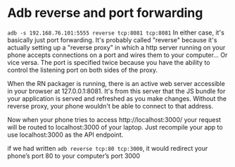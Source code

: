 
# Adb reverse and port forwarding
`adb -s 192.168.76.101:5555 reverse tcp:8081 tcp:8081`
In either case, it's basically just port forwarding. It's probably called "reverse" because it's actually setting up a "reverse proxy" in which a http server running on your phone accepts connections on a port and wires them to your computer... Or vice versa. The port is specified twice because you have the ability to control the listening port on both sides of the proxy.

When the RN packager is running, there is an active web server accessible in your browser at 127.0.0.1:8081. It's from this server that the JS bundle for your application is served and refreshed as you make changes. Without the reverse proxy, your phone wouldn't be able to connect to that address.

Now when your phone tries to access http://localhost:3000/ your request will be routed to localhost:3000 of your laptop. Just recompile your app to use localhost:3000 as the API endpoint.

if we had written `adb reverse tcp:80 tcp:3000`, it would redirect your phone’s port 80 to your computer’s port 3000
